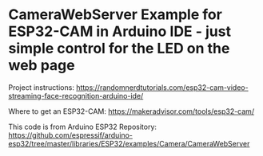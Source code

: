 # CameraWebServer Example for ESP32-CAM in Arduino IDE -  just simple control for the LED on the web page

Project instructions: https://randomnerdtutorials.com/esp32-cam-video-streaming-face-recognition-arduino-ide/

Where to get an ESP32-CAM: https://makeradvisor.com/tools/esp32-cam/

This code is from Arduino ESP32 Repository: https://github.com/espressif/arduino-esp32/tree/master/libraries/ESP32/examples/Camera/CameraWebServer
